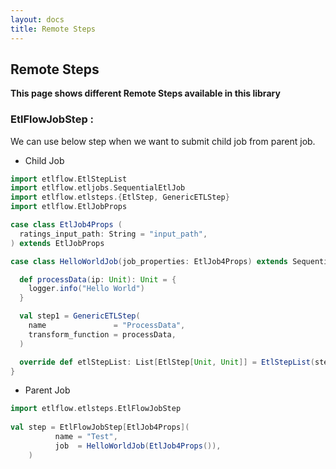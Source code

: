 ```yaml
---
layout: docs
title: Remote Steps
---
```


## Remote Steps

**This page shows different Remote Steps available in this library**

### EtlFlowJobStep : 
We can use below step when we want to submit child job from parent job.


* Child Job 

```scala mdoc
import etlflow.EtlStepList
import etlflow.etljobs.SequentialEtlJob
import etlflow.etlsteps.{EtlStep, GenericETLStep}
import etlflow.EtlJobProps

case class EtlJob4Props (
  ratings_input_path: String = "input_path",
) extends EtlJobProps

case class HelloWorldJob(job_properties: EtlJob4Props) extends SequentialEtlJob[EtlJob4Props] {

  def processData(ip: Unit): Unit = {
    logger.info("Hello World")
  }

  val step1 = GenericETLStep(
    name               = "ProcessData",
    transform_function = processData,
  )

  override def etlStepList: List[EtlStep[Unit, Unit]] = EtlStepList(step1)
}

```
 
* Parent Job 
 
```scala mdoc
import etlflow.etlsteps.EtlFlowJobStep
      
val step = EtlFlowJobStep[EtlJob4Props](
          name = "Test",
          job  = HelloWorldJob(EtlJob4Props()),
    )
```
